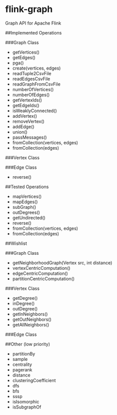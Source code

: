 flink-graph
===========

Graph API for Apache Flink

##Implemented Operations

###Graph Class
* getVertices()
* getEdges()
* pga()
* create(vertices, edges)
* readTuple2CsvFile
* readEdgesCsvFile
* readGraphFromCsvFile
* numberOfVertices()
* numberOfEdges()
* getVertexIds()
* getEdgeIds()
* isWeaklyConnected()
* addVertex()
* removeVertex()
* addEdge()
* union()
* passMessages()
* fromCollection(vertices, edges)
* fromCollection(edges)


###Vertex Class

###Edge Class
* reverse()

##Tested Operations
* mapVertices()
* mapEdges()
* subGraph()
* outDegrees()
* getUndirected()
* reverse()
* fromCollection(vertices, edges)
* fromCollection(edges)

##Wishlist

###Graph Class
* getNeighborhoodGraph(Vertex src, int distance)
* vertexCentricComputation()
* edgeCentricComputation()
* partitionCentricComputation()

###Vertex Class
* getDegree()
* inDegree()
* outDegree()
* getInNeighbors()
* getOutNeighbors()
* getAllNeighbors()


###Edge Class

##Other (low priority)
* partitionBy
* sample
* centrality
* pagerank
* distance
* clusteringCoefficient
* dfs
* bfs
* sssp
* isIsomorphic
* isSubgraphOf
